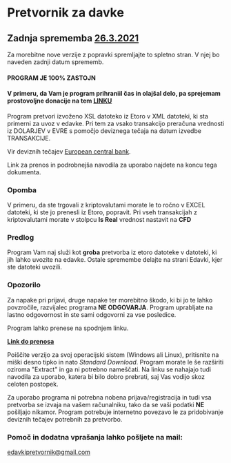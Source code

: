 # Pretvornik za davke

## Zadnja sprememba [26.3.2021](Spremembe.md)

Za morebitne nove verzije z popravki spremljajte to spletno stran. V njej bo naveden zadnji datum sprememb.

#### PROGRAM JE 100% ZASTOJN

#### V primeru, da Vam je program prihraniil čas in olajšal delo, pa sprejemam prostovoljne donacije na tem [LINKU](https://paypal.me/pretvornikzadavke?locale.x=en_US)

Program pretvori izvoženo XSL datoteko iz Etoro v XML datoteki, ki sta primerni za uvoz v edavke. Pri tem za vsako transakcijo preračuna vrednosti iz DOLARJEV v EVRE s pomočjo deviznega tečaja na datum izvedbe TRANSAKCIJE.

Vir deviznih tečajev [European central bank](https://www.ecb.europa.eu/stats/policy_and_exchange_rates/euro_reference_exchange_rates/html/index.en.html).

Link za prenos in podrobnejša navodila za uporabo najdete na koncu tega dokumenta.

### Opomba

V primeru, da ste trgovali z kriptovalutami morate le to ročno v EXCEL datoteki, ki ste jo prenesli iz Etoro, popravit. Pri vseh transakcijah z kriptovalutami morate v stolpcu **Is Real** vrednost nastavit na **CFD**

### Predlog

Program Vam naj služi kot **groba** pretvorba iz etoro datoteke v datoteki, ki jih lahko uvozite na edavke. Ostale spremembe delajte na strani Edavki, kjer ste datoteki uvozili.

### Opozorilo

Za napake pri prijavi, druge napake ter morebitno škodo, ki bi jo te lahko povzročile, razvijalec programa **NE ODGOVARJA**.
Program uprabljate na lastno odgovornost in ste sami odgovorni za vse posledice.

Program lahko prenese na spodnjem linku.

**[Link do prenosa](https://mega.nz/folder/Go5CQA6J#5GJHw_my8lRM53lQmPPvFg)**

Poiščite verzijo za svoj operacijski sistem (Windows ali Linux), pritisnite na miški desno tipko in nato _Standard Download_. Program morate le še razširiti oziroma "Extract" in ga ni potrebno nameščati. Na linku se nahajajo tudi navodila za uporabo, katera bi bilo dobro prebrati, saj Vas vodijo skoz celoten postopek.

Za uporabo programa ni potrebna nobena prijava/registracija in tudi vsa pretvorba se izvaja na vašem računalniku, tako da se vaši podatki **NE** pošiljajo nikamor. Program potrebuje internetno povezavo le za pridobivanje deviznih tečajev potrebnih za pretvorbo.

### Pomoč in dodatna vprašanja lahko pošljete na mail:

edavkipretvornik@gmail.com
